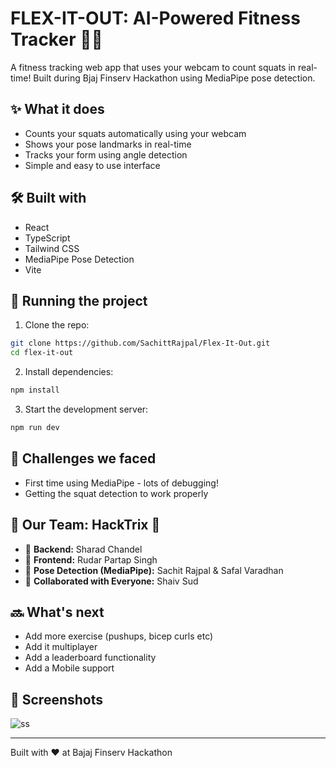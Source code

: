 # FLEX-IT-OUT: AI-Powered Fitness Tracker 🏋️‍♂️

A fitness tracking web app that uses your webcam to count squats in real-time! Built during Bjaj Finserv Hackathon using MediaPipe pose detection.

## ✨ What it does

- Counts your squats automatically using your webcam
- Shows your pose landmarks in real-time
- Tracks your form using angle detection
- Simple and easy to use interface

## 🛠️ Built with

- React 
- TypeScript
- Tailwind CSS
- MediaPipe Pose Detection
- Vite

## 🚀 Running the project

1. Clone the repo:
```bash
git clone https://github.com/SachittRajpal/Flex-It-Out.git
cd flex-it-out
```

2. Install dependencies:
```bash
npm install
```

3. Start the development server:
```bash
npm run dev
```

## 💪 Challenges we faced

* First time using MediaPipe - lots of debugging!
* Getting the squat detection to work properly 

## 👥 Our Team: HackTrix 🚀  

- 🔹 **Backend:** Sharad Chandel  
- 🔹 **Frontend:** Rudar Partap Singh  
- 🔹 **Pose Detection (MediaPipe):** Sachit Rajpal & Safal Varadhan  
- 🔹 **Collaborated with Everyone:** Shaiv Sud  

## 🔜 What's next

* Add more exercise (pushups, bicep curls etc)
* Add it multiplayer
* Add a leaderboard functionality
* Add a Mobile support

  
## 📸 Screenshots

![ss](https://github.com/user-attachments/assets/2020f0bd-709e-4571-8067-aa67d349f307)

---
Built with ❤️ at Bajaj Finserv Hackathon 

